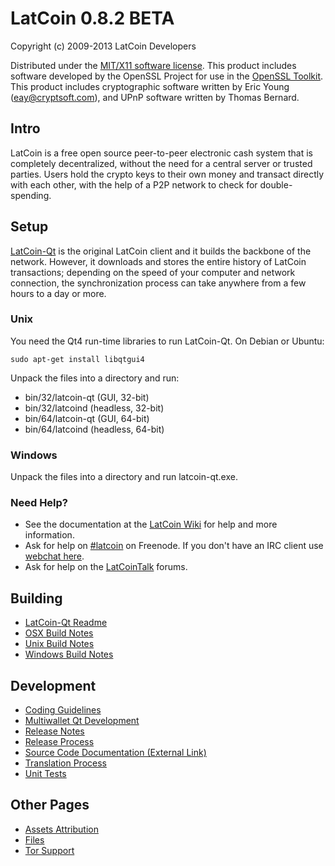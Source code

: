 LatCoin 0.8.2 BETA 
====================

Copyright (c) 2009-2013 LatCoin Developers

Distributed under the [MIT/X11 software license](http://www.opensource.org/licenses/mit-license.php).
This product includes software developed by the OpenSSL Project for use in the [OpenSSL Toolkit](http://www.openssl.org/). This product includes
cryptographic software written by Eric Young ([eay@cryptsoft.com](mailto:eay@cryptsoft.com)), and UPnP software written by Thomas Bernard.


Intro
---------------------
LatCoin is a free open source peer-to-peer electronic cash system that is
completely decentralized, without the need for a central server or trusted
parties.  Users hold the crypto keys to their own money and transact directly
with each other, with the help of a P2P network to check for double-spending.


Setup
---------------------
[LatCoin-Qt](http://latcoin.org/en/download) is the original LatCoin client and it builds the backbone of the network. However, it downloads and stores the entire history of LatCoin transactions; depending on the speed of your computer and network connection, the synchronization process can take anywhere from a few hours to a day or more.

### Unix

You need the Qt4 run-time libraries to run LatCoin-Qt. On Debian or Ubuntu:

	sudo apt-get install libqtgui4

Unpack the files into a directory and run:

- bin/32/latcoin-qt (GUI, 32-bit)
- bin/32/latcoind (headless, 32-bit)
- bin/64/latcoin-qt (GUI, 64-bit)
- bin/64/latcoind (headless, 64-bit)



### Windows

Unpack the files into a directory and run latcoin-qt.exe.

### Need Help?

* See the documentation at the [LatCoin Wiki](https://en.latcoin.it/wiki/Main_Page)
for help and more information.
* Ask for help on [#latcoin](http://webchat.freenode.net?channels=latcoin) on Freenode. If you don't have an IRC client use [webchat here](http://webchat.freenode.net?channels=latcoin).
* Ask for help on the [LatCoinTalk](https://latcointalk.org/) forums.

Building
---------------------
- [LatCoin-Qt Readme](readme-qt.md)
- [OSX Build Notes](build-osx.md)
- [Unix Build Notes](build-unix.md)
- [Windows Build Notes](build-msw.md)

Development
---------------------
- [Coding Guidelines](coding.md)
- [Multiwallet Qt Development](multiwallet-qt.md)
- [Release Notes](release-notes.md)
- [Release Process](release-process.md)
- [Source Code Documentation (External Link)](https://dev.visucore.com/latcoin/doxygen/)
- [Translation Process](translation_process.md)
- [Unit Tests](unit-tests.md)

Other Pages
---------------------
- [Assets Attribution](assets-attribution.md)
- [Files](files.md)
- [Tor Support](tor.md)